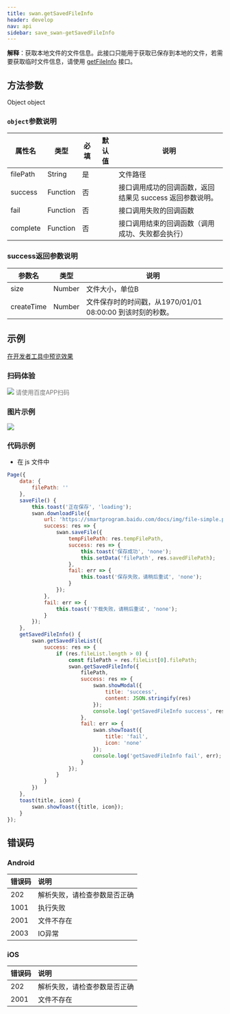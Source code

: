 ```yaml
---
title: swan.getSavedFileInfo
header: develop
nav: api
sidebar: save_swan-getSavedFileInfo
---
```


 


**解释**：获取本地文件的文件信息。此接口只能用于获取已保存到本地的文件，若需要获取临时文件信息，请使用 <a href="/develop/api/file/save_swan-getFileInfo/">getFileInfo</a> 接口。

 
## 方法参数  

Object object

### `object`参数说明  

|属性名 |类型  |必填 | 默认值 |说明|
|---- | ---- | ---- | ----|----|
|filePath   |String  |  是  | | 文件路径|
|success   |Function  |  否  | | 接口调用成功的回调函数，返回结果见 success 返回参数说明。|
|fail  |Function  |  否 | |  接口调用失败的回调函数|
|complete   | Function | 否 | | 接口调用结束的回调函数（调用成功、失败都会执行）|

### success返回参数说明  

|参数名 |类型 | 说明|
|---- | ---- | ---- |
|size  |Number | 文件大小，单位B|
|createTime  |Number | 文件保存时的时间戳，从1970/01/01 08:00:00 到该时刻的秒数。|

## 示例

 <a href="swanide://fragment/492382b4ae79bea6296cf50bbe19a7031573644436590" title="在开发者工具中预览效果" target="_self">在开发者工具中预览效果</a>

### 扫码体验

<div class='scan-code-container'>
    <img src="https://b.bdstatic.com/miniapp/assets/images/doc_demo/fragment_getSavedFileInfo.png" class="demo-qrcode-image" />
    <font color=#777 12px>请使用百度APP扫码</font>
</div>

### 图片示例 

<div class="m-doc-custom-examples">
    <div class="m-doc-custom-examples-correct">
        <img src="https://b.bdstatic.com/miniapp/images/getSavedFileInfo.gif">
    </div>
    <div class="m-doc-custom-examples-correct">
        <img src=" ">
    </div>
    <div class="m-doc-custom-examples-correct">
        <img src=" ">
    </div>     
</div>


###  代码示例 



* 在 js 文件中

```js
Page({
    data: {
        filePath: ''
    },
    saveFile() {
        this.toast('正在保存', 'loading');
        swan.downloadFile({
            url: 'https://smartprogram.baidu.com/docs/img/file-simple.pdf',
            success: res => {
                swan.saveFile({
                    tempFilePath: res.tempFilePath,
                    success: res => {
                        this.toast('保存成功', 'none');
                        this.setData('filePath', res.savedFilePath);
                    },
                    fail: err => {
                        this.toast('保存失败，请稍后重试', 'none');
                    }
                });
            },
            fail: err => {
                this.toast('下载失败，请稍后重试', 'none');
            }
        });
    },
    getSavedFileInfo() {
        swan.getSavedFileList({
            success: res => {
                if (res.fileList.length > 0) {
                    const filePath = res.fileList[0].filePath;
                    swan.getSavedFileInfo({
                        filePath,
                        success: res => {
                            swan.showModal({
                                title: 'success',
                                content: JSON.stringify(res)
                            });
                            console.log('getSavedFileInfo success', res);
                        },
                        fail: err => {
                            swan.showToast({
                                title: 'fail',
                                icon: 'none'
                            });
                            console.log('getSavedFileInfo fail', err);
                        }
                    });
                }
            }
        })
    },
    toast(title, icon) {
        swan.showToast({title, icon});
    }
});
```

 
##  错误码

### Android

|错误码|说明|
|:--|:--|
|202|解析失败，请检查参数是否正确    |
|1001|执行失败|
|2001|文件不存在|
|2003|IO异常|

### iOS

|错误码|说明|
|:--|:--|
|202|解析失败，请检查参数是否正确    |
|2001|文件不存在|
